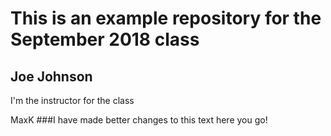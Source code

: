 # This is an example repository for the September 2018 class

## Joe Johnson
I'm the instructor for the class

MaxK
###I have made better changes to this text here you go! 
